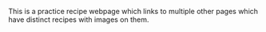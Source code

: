 This is a practice recipe webpage which links to multiple other pages which have distinct recipes with images on them.